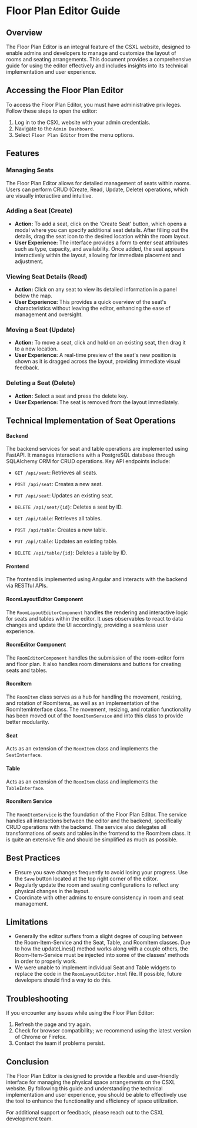 # Floor Plan Editor Guide

## Overview
The Floor Plan Editor is an integral feature of the CSXL website, designed to enable admins and developers to manage and customize the layout of rooms and seating arrangements. This document provides a comprehensive guide for using the editor effectively and includes insights into its technical implementation and user experience.

## Accessing the Floor Plan Editor
To access the Floor Plan Editor, you must have administrative privileges. Follow these steps to open the editor:
1. Log in to the CSXL website with your admin credentials.
2. Navigate to the `Admin Dashboard`.
3. Select `Floor Plan Editor` from the menu options.

## Features
### Managing Seats
The Floor Plan Editor allows for detailed management of seats within rooms. Users can perform CRUD (Create, Read, Update, Delete) operations, which are visually interactive and intuitive.

### Adding a Seat (Create)
- **Action:** To add a seat, click on the 'Create Seat' button, which opens a modal where you can specify additional seat details. After filling out the details, drag the seat icon to the desired location within the room layout.
- **User Experience:** The interface provides a form to enter seat attributes such as type, capacity, and availability. Once added, the seat appears interactively within the layout, allowing for immediate placement and adjustment.

### Viewing Seat Details (Read)
- **Action:** Click on any seat to view its detailed information in a panel below the map.
- **User Experience:** This provides a quick overview of the seat's characteristics without leaving the editor, enhancing the ease of management and oversight.

### Moving a Seat (Update)
- **Action:** To move a seat, click and hold on an existing seat, then drag it to a new location.
- **User Experience:** A real-time preview of the seat's new position is shown as it is dragged across the layout, providing immediate visual feedback.

### Deleting a Seat (Delete)
- **Action:** Select a seat and press the delete key.
- **User Experience:** The seat is removed from the layout immediately.

## Technical Implementation of Seat Operations
#### Backend
The backend services for seat and table operations are implemented using FastAPI. It manages interactions with a PostgreSQL database through SQLAlchemy ORM for CRUD operations. Key API endpoints include:
- `GET /api/seat`: Retrieves all seats.
- `POST /api/seat`: Creates a new seat.
- `PUT /api/seat`: Updates an existing seat.
- `DELETE /api/seat/{id}`: Deletes a seat by ID.

- `GET /api/table`: Retrieves all tables.
- `POST /api/table`: Creates a new table.
- `PUT /api/table`: Updates an existing table.
- `DELETE /api/table/{id}`: Deletes a table by ID.

#### Frontend
The frontend is implemented using Angular and interacts with the backend via RESTful APIs.

#### RoomLayoutEditor Component
The `RoomLayoutEditorComponent` handles the rendering and interactive logic for seats and tables within the editor. It uses observables to react to data changes and update the UI accordingly, providing a seamless user experience.

#### RoomEditor Component
The `RoomEditorComponent` handles the submission of the room-editor form and floor plan. It also handles room dimensions and buttons for creating seats and tables.

#### RoomItem
The `RoomItem` class serves as a hub for handling the movement, resizing, and rotation of RoomItems, as well as an implementation of the RoomItemInterface class. The movement, resizing, and rotation functionality has been moved out of the `RoomItemService` and into this class to provide better modularity.

#### Seat
Acts as an extension of the `RoomItem` class and implements the `SeatInterface`.

#### Table
Acts as an extension of the `RoomItem` class and implements the `TableInterface`.

#### RoomItem Service
The `RoomItemService` is the foundation of the Floor Plan Editor. The service handles all interactions between the editor and the backend, specifically CRUD operations with the backend. The service also delegates all transformations of seats and tables in the frontend to the RoomItem class. It is quite an extensive file and should be simplified as much as possible.

## Best Practices
- Ensure you save changes frequently to avoid losing your progress. Use the `Save` button located at the top right corner of the editor.
- Regularly update the room and seating configurations to reflect any physical changes in the layout.
- Coordinate with other admins to ensure consistency in room and seat management.

## Limitations
- Generally the editor suffers from a slight degree of coupling between the Room-Item-Service and the Seat, Table, and RoomItem classes. Due to how the updateLines() method works along with a couple others, the Room-Item-Service must be injected into some of the classes' methods in order to properly work.
- We were unable to implement individual Seat and Table widgets to replace the code in the `RoomLayoutEditor.html` file. If possible, future developers should find a way to do this.

## Troubleshooting
If you encounter any issues while using the Floor Plan Editor:
1. Refresh the page and try again.
2. Check for browser compatibility; we recommend using the latest version of Chrome or Firefox.
3. Contact the team if problems persist.

## Conclusion
The Floor Plan Editor is designed to provide a flexible and user-friendly interface for managing the physical space arrangements on the CSXL website. By following this guide and understanding the technical implementation and user experience, you should be able to effectively use the tool to enhance the functionality and efficiency of space utilization.

For additional support or feedback, please reach out to the CSXL development team.
